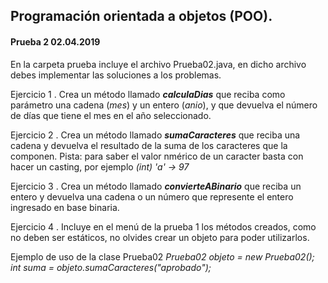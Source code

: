 ## Programación orientada a objetos (POO).

#### Prueba 2 02.04.2019

En la carpeta prueba incluye el archivo Prueba02.java, en dicho archivo debes implementar
las soluciones a los problemas.

Ejercicio 1 . Crea un método llamado **_calculaDias_** que reciba como
parámetro una cadena (_mes_) y un entero (_anio_), y que devuelva el número de días que
tiene el mes en el año seleccionado.

Ejercicio 2 . Crea un método llamado **_sumaCaracteres_** que reciba una
cadena y devuelva el resultado de la suma de los caracteres que la componen. Pista: para saber el
valor nmérico de un caracter basta con hacer un casting, por ejemplo _(int) 'a' -> 97_

Ejercicio 3 . Crea un método llamado **_convierteABinario_** que reciba un entero y devuelva una cadena
o un número que represente el entero ingresado en base binaria.

Ejercicio 4 . Incluye en el menú de la prueba 1 los métodos creados, como no deben ser estáticos, 
no olvides crear un objeto para poder utilizarlos.

Ejemplo de uso de la clase Prueba02
_Prueba02 objeto = new Prueba02();_
_int suma = objeto.sumaCaracteres("aprobado");_
